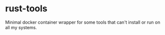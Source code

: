 # rust-tools
Minimal docker container wrapper for some tools that can't install or run on all my systems.
